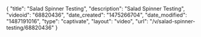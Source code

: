 {
    "title": "Salad Spinner Testing",
    "description": "Salad Spinner Testing",
    "videoid": "68820436",
    "date_created": "1475266704",
    "date_modified": "1487191016",
    "type": "captivate",
    "layout": "video",
    "url": "\/v\/salad-spinner-testing\/68820436"
}